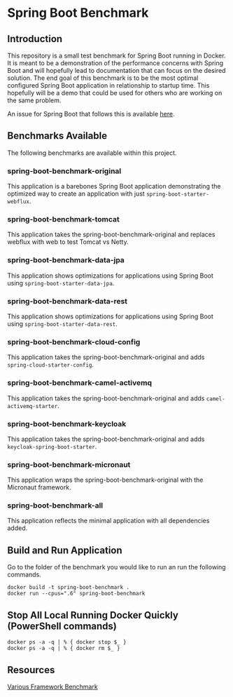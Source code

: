# Spring Boot Benchmark

## Introduction

This repository is a small test benchmark for Spring Boot running in Docker.
It is meant to be a demonstration of the performance concerns with Spring Boot and will hopefully lead to documentation that can focus on the desired solution.
The end goal of this benchmark is to be the most optimal configured Spring Boot application in relationship to startup time.
This hopefully will be a demo that could be used for others who are working on the same problem.

An issue for Spring Boot that follows this is available [here](https://github.com/spring-projects/spring-boot/issues/19911).

## Benchmarks Available

The following benchmarks are available within this project.

### spring-boot-benchmark-original

This application is a barebones Spring Boot application demonstrating the optimized way to create an application with just `spring-boot-starter-webflux`.

### spring-boot-benchmark-tomcat

This application takes the spring-boot-benchmark-original and replaces webflux with web to test Tomcat vs Netty.

### spring-boot-benchmark-data-jpa

This application shows optimizations for applications using Spring Boot using `spring-boot-starter-data-jpa`.

### spring-boot-benchmark-data-rest

This application shows optimizations for applications using Spring Boot using `spring-boot-starter-data-rest`.

### spring-boot-benchmark-cloud-config

This application takes the spring-boot-benchmark-original and adds `spring-cloud-starter-config`.

### spring-boot-benchmark-camel-activemq

This application takes the spring-boot-benchmark-original and adds `camel-activemq-starter`.

### spring-boot-benchmark-keycloak

This application takes the spring-boot-benchmark-original and adds `keycloak-spring-boot-starter`.

### spring-boot-benchmark-micronaut

This application wraps the spring-boot-benchmark-original with the Micronaut framework.

### spring-boot-benchmark-all

This application reflects the minimal application with all dependencies added.

## Build and Run Application

Go to the folder of the benchmark you would like to run an run the following commands.

```
docker build -t spring-boot-benchmark .
docker run --cpus=".6" spring-boot-benchmark
```

## Stop All Local Running Docker Quickly (PowerShell commands)

```
docker ps -a -q | % { docker stop $_ }
docker ps -a -q | % { docker rm $_ }
```

## Resources

[Various Framework Benchmark](various-framework-benchmark.md)